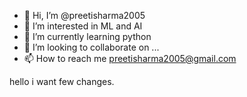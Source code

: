 - 👋 Hi, I’m @preetisharma2005
- 👀 I’m interested in ML and AI
- 🌱 I’m currently learning python
- 💞️ I’m looking to collaborate on ...
- 📫 How to reach me preetisharma2005@gmail.com

<!---
preetisharma2005/preetisharma2005 is a ✨ special ✨ repository because its `README.md` (this file) appears on your GitHub profile.
You can click the Preview link to take a look at your changes.
--->
hello i want few changes.

